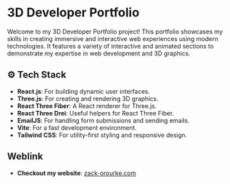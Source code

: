 # 3D Developer Portfolio

Welcome to my 3D Developer Portfolio project! This portfolio showcases my skills in creating immersive and interactive web experiences using modern technologies. It features a variety of interactive and animated sections to demonstrate my expertise in web development and 3D graphics.

## ⚙️ Tech Stack

- **React.js**: For building dynamic user interfaces.
- **Three.js**: For creating and rendering 3D graphics.
- **React Three Fiber**: A React renderer for Three.js.
- **React Three Drei**: Useful helpers for React Three Fiber.
- **EmailJS**: For handling form submissions and sending emails.
- **Vite**: For a fast development environment.
- **Tailwind CSS**: For utility-first styling and responsive design.

## Weblink

- **Checkout my website**: [zack-orourke.com](https://zack-orourke.com)
